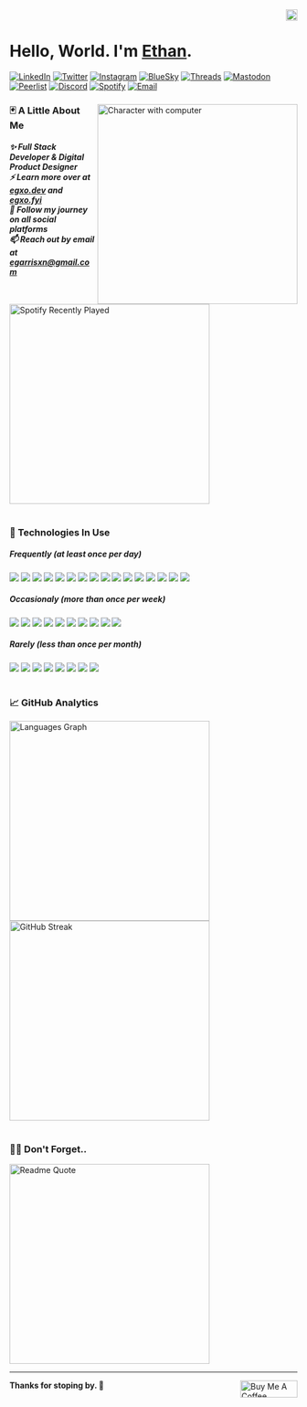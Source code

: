 <div>
 <img src="https://komarev.com/ghpvc/?username=egarrisxn&style=flat&color=blue" align="right" height="20" alt="Visit Counter"/>
</div>
<br/>
<div>
 <h1>Hello, World. I'm <a href="https://egxo.dev">Ethan</a>.</h1>
</div>
<div>
  <a href="https://linkedin.com/in/ethan-gx" target="_blank" rel="noreferrer"><img alt="LinkedIn" src="https://img.shields.io/badge/LinkedIn-3d3d3d?style=plastic&label=in&labelColor=%230072B1"></a>
  <a href="https://x.com/eg__xo"><img alt="Twitter" src="https://img.shields.io/badge/Twitter-3d3d3d?style=plastic&logo=x&logoColor=%23000000"></a>
  <a href="https://instagram.com/eg___xo" target="_blank" rel="noreferrer"><img alt="Instagram" src="https://img.shields.io/badge/Instagram-3d3d3d?style=plastic&logo=instagram&logoColor=%23FF7F7F"></a>
  <a href="https://bsky.app/profile/egxo.bsky.social" target="_blank" rel="noreferrer"><img alt="BlueSky" src="https://img.shields.io/badge/BlueSky-3d3d3d?style=plastic&logo=bluesky&logoColor=%2387CEEB"></a>
  <a href="https:/threads.net/@eg___xo" target="_blank" rel="noreferrer"><img alt="Threads" src="https://img.shields.io/badge/Threads-3d3d3d?style=plastic&logo=threads&logoColor=%23000000"></a>
  <a href='https://mastodon.social/@eg_Xo'><img alt="Mastodon" src="https://img.shields.io/badge/Mastadon-3d3d3d?style=plastic&logo=mastodon&logoColor=%236364FF"></a>
  <a href='https://peerlist.io/eg_xo'><img alt="Peerlist" src="https://img.shields.io/badge/Peerlist-3d3d3d?style=plastic&logo=peerlist&logoColor=%2300AA45"></a>
  <a href="https://discord.com/users/eg___xo" target="_blank" rel="noreferrer"><img alt="Discord" src="https://img.shields.io/badge/Discord-3d3d3d?style=plastic&logo=discord&logoColor=%235865F2"></a>
  <a href="https://open.spotify.com/user/egarrisxn" target="_blank" rel="noreferrer"><img alt="Spotify" src="https://img.shields.io/badge/Spotify-3d3d3d?style=plastic&logo=spotify&logoColor=%231ED760"></a>
  <a href='mailto:egarrisxn@gmail.com'><img alt="Email" src="https://img.shields.io/badge/Email-3d3d3d?style=plastic&logo=gmail&logoColor=%23EA4335"></a>
</div>
<div>
 <img align="right" alt="Character with computer" width="350" src="https://github.com/user-attachments/assets/210765c6-c601-413b-9a55-d6d60c11823c" />
 <h3>🃏 A Little About Me</h3>
  <h5>
  ✨ Full Stack Developer & Digital Product Designer<br/>
  ⚡ Learn more over at <a href="https://egxo.dev">egxo.dev</a> and <a href="https://egxo.fyi">egxo.fyi</a><br/>
  👯 Follow my journey on all social platforms<br/>
  📫 Reach out by email at <a href="mailto:egarrisxn@gmail.com">egarrisxn@gmail.com</a><br/>
  </h5>
 <br/>
 <img alt="Spotify Recently Played" width="350" src="https://spotify-recently-played-readme.vercel.app/api?user=egarrisxn&count=1&width=350" />
</div>
<div>
 <br/>
 <h3>💾 Technologies In Use</h3>
 <h5>Frequently <i>(at least once per day)</i></h5>
  <img src="https://img.shields.io/badge/Git-3d3d3d?style=plastic&logo=git" />
  <img src="https://img.shields.io/badge/Node-3d3d3d?style=plastic&logo=nodedotjs" />
  <img src="https://img.shields.io/badge/PNPM-3d3d3d?style=plastic&logo=pnpm" />
  <img src="https://img.shields.io/badge/TypeScript-3d3d3d?style=plastic&logo=typescript" />
  <img src="https://img.shields.io/badge/JavaScript-3d3d3d?style=plastic&logo=javascript" />
  <img src="https://img.shields.io/badge/Next-3d3d3d?style=plastic&logo=nextdotjs" />
  <img src="https://img.shields.io/badge/React-3d3d3d?style=plastic&logo=react" />
  <img src="https://img.shields.io/badge/Supabase-3d3d3d?style=plastic&logo=supabase" />
  <img src="https://img.shields.io/badge/PostgreSQL-3d3d3d?style=plastic&logo=postgresql" />
  <img src="https://img.shields.io/badge/Sanity-3d3d3d?style=plastic&logo=sanity" />
  <img src="https://img.shields.io/badge/Tailwind-3d3d3d?style=plastic&logo=tailwindcss" />
  <img src="https://img.shields.io/badge/Radix-3d3d3d?style=plastic&logo=radixui" />
  <img src="https://img.shields.io/badge/Zod-3d3d3d?style=plastic&logo=zod" />
  <img src="https://img.shields.io/badge/ESLint-3d3d3d?style=plastic&logo=eslint" />
  <img src="https://img.shields.io/badge/Prettier-3d3d3d?style=plastic&logo=prettier" />
  <img src="https://img.shields.io/badge/Vercel-3d3d3d?style=plastic&logo=vercel" />
 <h5>Occasionaly <i>(more than once per week)</i></h5>
  <img src="https://img.shields.io/badge/HTML5-3d3d3d?style=plastic&logo=html5" />
  <img src="https://img.shields.io/badge/CSS3-3d3d3d?style=plastic&logo=css3" />
  <img src="https://img.shields.io/badge/NPM-3d3d3d?style=plastic&logo=npm" />
  <img src="https://img.shields.io/badge/Vite-3d3d3d?style=plastic&logo=vite" />
  <img src="https://img.shields.io/badge/Astro-3d3d3d?style=plastic&logo=astro" />
  <img src="https://img.shields.io/badge/MongoDB-3d3d3d?style=plastic&logo=mongodb" />
  <img src="https://img.shields.io/badge/Express-3d3d3d?style=plastic&logo=express" />
  <img src="https://img.shields.io/badge/MDX-3d3d3d?style=plastic&logo=mdx" />
   <img src="https://img.shields.io/badge/Markdown-3d3d3d?style=plastic&logo=markdown" />
  <img src="https://img.shields.io/badge/Netlify-3d3d3d?style=plastic&logo=netlify" />
 <h5>Rarely <i>(less than once per month)</i></h5>
  <img src="https://img.shields.io/badge/Deno-3d3d3d?style=plastic&logo=deno" />
  <img src="https://img.shields.io/badge/jQuery-3d3d3d?style=plastic&logo=jquery" />
  <img src="https://img.shields.io/badge/Webpack-3d3d3d?style=plastic&logo=webpack" />
  <img src="https://img.shields.io/badge/Angular-3d3d3d?style=plastic&logo=angular" />
  <img src="https://img.shields.io/badge/MySQL-3d3d3d?style=plastic&logo=mysql" />
  <img src="https://img.shields.io/badge/GraphQL-3d3d3d?style=plastic&logo=graphql" />
  <img src="https://img.shields.io/badge/Bootstrap-3d3d3d?style=plastic&logo=bootstrap" />
  <img src="https://img.shields.io/badge/Heroku-3d3d3d?style=plastic&logo=heroku" />
</div>
<div>
 <br/>
 <h3>📈 GitHub Analytics</h3>
 <img alt="Languages Graph" width="350" src="https://github-readme-stats.vercel.app/api/top-langs?username=egarrisxn&theme=dracula&layout=compact&hide_border=true&border_radius=5&locale=en&langs_count=5&hide_title=false&card_width=350" /><br/>
 <img alt="GitHub Streak" width="350" src="https://streak-stats.demolab.com?user=egarrisxn&theme=dracula&hide_border=true&border_radius=5&short_numbers=true&date_format=n%2Fj%5B%2FY%5D&card_width=350" />
</div>
<div>
 <br/>
 <h3>😶‍🌫️ Don't Forget..</h3>
 <img alt="Readme Quote" width="350" src="https://quotes-github-readme.vercel.app/api?theme=dracula&quote=%E2%80%9CYou%20miss%20100%25%20of%20the%20shots%20you%20don%E2%80%99t%20take.%E2%80%9D%20%E2%80%93%20Wayne%20Gretzky&author=Michael%20Scott" />
</div>
<hr/>
<div>
 <a href="https://www.buymeacoffee.com/egarrisxn"><img src="https://cdn.buymeacoffee.com/buttons/v2/default-yellow.png" align="right" height="30" width="100" alt="Buy Me A Coffee" /></a>
 <p><strong>Thanks for stoping by. 💙</strong></p>
</div>
